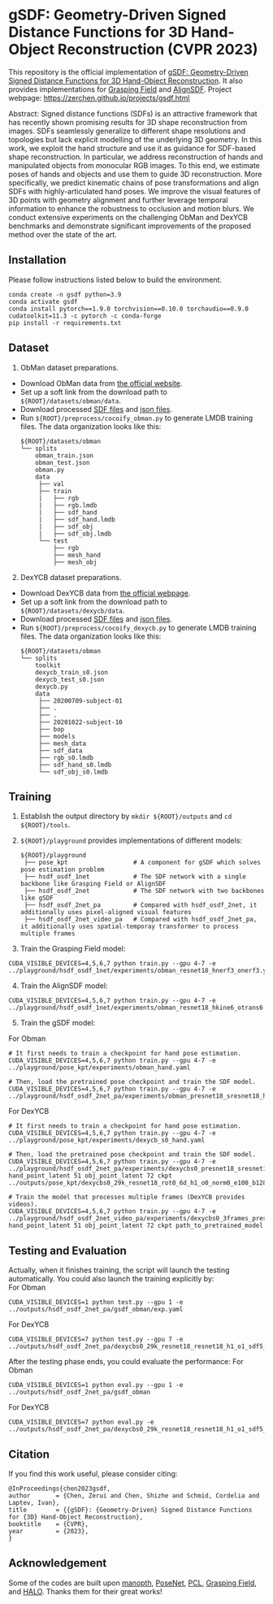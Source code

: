 # gSDF: Geometry-Driven Signed Distance Functions for 3D Hand-Object Reconstruction (CVPR 2023)

This repository is the official implementation of [gSDF: Geometry-Driven Signed Distance Functions for 3D Hand-Object Reconstruction](https://arxiv.org/abs/2304.11970). It also provides implementations for [Grasping Field](https://arxiv.org/abs/2008.04451) and [AlignSDF](https://arxiv.org/abs/2207.12909). 
Project webpage: https://zerchen.github.io/projects/gsdf.html

Abstract: Signed distance functions (SDFs) is an attractive framework that has recently shown promising results for 3D shape reconstruction from images. SDFs seamlessly generalize to different shape resolutions and topologies but lack explicit modelling of the underlying 3D geometry. In this work, we exploit the hand structure and use it as guidance for SDF-based shape reconstruction. In particular, we address reconstruction of hands and manipulated objects from monocular RGB images. To this end, we estimate poses of hands and objects and use them to guide 3D reconstruction. More specifically, we predict kinematic chains of pose transformations and align SDFs with highly-articulated hand poses. We improve the visual features of 3D points with geometry alignment and further leverage temporal information to enhance the robustness to occlusion and motion blurs. We conduct extensive experiments on the challenging ObMan and DexYCB benchmarks and demonstrate significant improvements of the proposed method over the state of the art.

## Installation
Please follow instructions listed below to build the environment.
```
conda create -n gsdf python=3.9
conda activate gsdf
conda install pytorch==1.9.0 torchvision==0.10.0 torchaudio==0.9.0 cudatoolkit=11.3 -c pytorch -c conda-forge
pip install -r requirements.txt
```
## Dataset
1. ObMan dataset preparations. 
- Download ObMan data from [the official website](https://www.di.ens.fr/willow/research/obman/data/requestaccess.php).
- Set up a soft link from the download path to `${ROOT}/datasets/obman/data`.
- Download processed [SDF files](https://drive.google.com/drive/folders/1GjFJBJlbJxeYrExtcYEdhAaeH-wLZOIF) and [json files](https://drive.google.com/drive/folders/1DBzG9J0uLzCy4A6W6Uq6Aq4JNAHiiNJQ).
- Run `${ROOT}/preprocess/cocoify_obman.py` to generate LMDB training files. The data organization looks like this: 
   ```
   ${ROOT}/datasets/obman
   └── splits
       obman_train.json
       obman_test.json
       obman.py
       data
        ├── val
        ├── train
        |   ├── rgb
        |   ├── rgb.lmdb
        |   ├── sdf_hand
        |   ├── sdf_hand.lmdb
        |   ├── sdf_obj
        |   ├── sdf_obj.lmdb
        └── test
            ├── rgb
            ├── mesh_hand
            ├── mesh_obj
   ```

2. DexYCB dataset preparations. 
- Download DexYCB data from [the official webpage](https://dex-ycb.github.io/).
- Set up a soft link from the download path to `${ROOT}/datasets/dexycb/data`.
- Download processed [SDF files](https://drive.google.com/drive/folders/15yjzjYcqyOiIbX-6uaeYOezVH4stDTCG) and [json files](https://drive.google.com/drive/folders/1qULhMx1PrnXkihrPacIFzLOT5H2FZSj7).
- Run `${ROOT}/preprocess/cocoify_dexycb.py` to generate LMDB training files. The data organization looks like this: 
   ```
   ${ROOT}/datasets/obman
   └── splits
       toolkit
       dexycb_train_s0.json
       dexycb_test_s0.json
       dexycb.py
       data
        ├── 20200709-subject-01
        ├── .
        ├── .
        ├── 20201022-subject-10
        ├── bop
        ├── models
        ├── mesh_data
        ├── sdf_data
        ├── rgb_s0.lmdb
        ├── sdf_hand_s0.lmdb
        └── sdf_obj_s0.lmdb
   ```

## Training
1. Establish the output directory by `mkdir ${ROOT}/outputs` and `cd ${ROOT}/tools`.
2. `${ROOT}/playground` provides implementations of different models:
   ```
   ${ROOT}/playground
    ├── pose_kpt                  # A component for gSDF which solves pose estimation problem
    ├── hsdf_osdf_1net            # The SDF network with a single backbone like Grasping Field or AlignSDF
    ├── hsdf_osdf_2net            # The SDF network with two backbones like gSDF
    ├── hsdf_osdf_2net_pa         # Compared with hsdf_osdf_2net, it additionally uses pixel-aligned visual features
    ├── hsdf_osdf_2net_video_pa   # Compared with hsdf_osdf_2net_pa, it additionally uses spatial-temporay transformer to process multiple frames
   ```

2. Train the Grasping Field model:
```
CUDA_VISIBLE_DEVICES=4,5,6,7 python train.py --gpu 4-7 -e ../playground/hsdf_osdf_1net/experiments/obman_resnet18_hnerf3_onerf3.yaml
```
4. Train the AlignSDF model:
```
CUDA_VISIBLE_DEVICES=4,5,6,7 python train.py --gpu 4-7 -e ../playground/hsdf_osdf_1net/experiments/obman_resnet18_hkine6_otrans6.yaml
```
5. Train the gSDF model:

For Obman
```
# It first needs to train a checkpoint for hand pose estimation.
CUDA_VISIBLE_DEVICES=4,5,6,7 python train.py --gpu 4-7 -e ../playground/pose_kpt/experiments/obman_hand.yaml

# Then, load the pretrained pose checkpoint and train the SDF model.
CUDA_VISIBLE_DEVICES=4,5,6,7 python train.py --gpu 4-7 -e ../playground/hsdf_osdf_2net_pa/experiments/obman_presnet18_sresnet18_hkine6_okine6.yaml
```

For DexYCB
```
# It first needs to train a checkpoint for hand pose estimation.
CUDA_VISIBLE_DEVICES=4,5,6,7 python train.py --gpu 4-7 -e ../playground/pose_kpt/experiments/dexycb_s0_hand.yaml

# Then, load the pretrained pose checkpoint and train the SDF model.
CUDA_VISIBLE_DEVICES=4,5,6,7 python train.py --gpu 4-7 -e ../playground/hsdf_osdf_2net_pa/experiments/dexycbs0_presnet18_sresnet18_hkine6_okine6.yaml hand_point_latent 51 obj_point_latent 72 ckpt ../outputs/pose_kpt/dexycbs0_29k_resnet18_rot0_6d_h1_o0_norm0_e100_b128_vw1.0_ocrw0.0_how1.0_sow0.0/model_dump/snapshot_99.pth.tar

# Train the model that processes multiple frames (DexYCB provides videos).
CUDA_VISIBLE_DEVICES=4,5,6,7 python train.py --gpu 4-7 -e ../playground/hsdf_osdf_2net_video_pa/experiments/dexycbs0_3frames_presnet18_sresnet18_hkine6_okine6.yaml hand_point_latent 51 obj_point_latent 72 ckpt path_to_pretrained_model
```

## Testing and Evaluation
Actually, when it finishes training, the script will launch the testing automatically. You could also launch the training explicitly by:\
For Obman
```
CUDA_VISIBLE_DEVICES=1 python test.py --gpu 1 -e ../outputs/hsdf_osdf_2net_pa/gsdf_obman/exp.yaml
```
For DexYCB
```
CUDA_VISIBLE_DEVICES=7 python test.py --gpu 7 -e ../outputs/hsdf_osdf_2net_pa/dexycbs0_29k_resnet18_resnet18_h1_o1_sdf5_cls0_rot0_hand_kine_51_obj_kine_72_np2000_adf1_e1600_ae1201_scale6.2_b64_hsw0.5_osw0.5_hcw0.0_vw0.5/exp.yaml
```
After the testing phase ends, you could evaluate the performance:
For Obman
```
CUDA_VISIBLE_DEVICES=1 python eval.py --gpu 1 -e ../outputs/hsdf_osdf_2net_pa/gsdf_obman
```
For DexYCB
```
CUDA_VISIBLE_DEVICES=7 python eval.py -e ../outputs/hsdf_osdf_2net_pa/dexycbs0_29k_resnet18_resnet18_h1_o1_sdf5_cls0_rot0_hand_kine_51_obj_kine_72_np2000_adf1_e1600_ae1201_scale6.2_b64_hsw0.5_osw0.5_hcw0.0_vw0.5
```

## Citation
If you find this work useful, please consider citing:
```
@InProceedings{chen2023gsdf,
author       = {Chen, Zerui and Chen, Shizhe and Schmid, Cordelia and Laptev, Ivan},
title        = {{gSDF}: {Geometry-Driven} Signed Distance Functions for {3D} Hand-Object Reconstruction},
booktitle    = {CVPR},
year         = {2023},
}
```

## Acknowledgement
Some of the codes are built upon [manopth](https://github.com/hassony2/manopth), [PoseNet](https://github.com/mks0601/3DMPPE_POSENET_RELEASE), [PCL](https://github.com/yu-frank/PerspectiveCropLayers), [Grasping Field](https://github.com/korrawe/grasping_field), and [HALO](https://github.com/korrawe/halo).
Thanks them for their great works!
